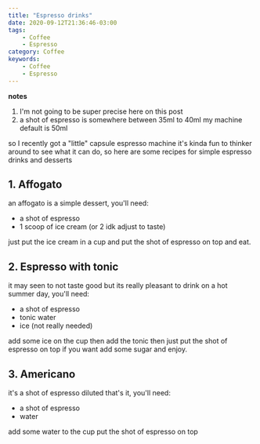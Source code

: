 ```yaml
---
title: "Espresso drinks"
date: 2020-09-12T21:36:46-03:00
tags:
    - Coffee
    - Espresso
category: Coffee
keywords:
    - Coffee
    - Espresso
---
```

__notes__
1. I'm not going to be super precise here on this post 
2. a shot of espresso is somewhere between 35ml to 40ml my machine default is 50ml 

so I recently got a "little" capsule espresso machine it's kinda fun to thinker around to see what it can do,
so here are some recipes for simple espresso drinks and desserts 

## 1. Affogato
an affogato is a simple dessert, you'll need:
* a shot of espresso
* 1 scoop of ice cream (or 2 idk adjust to taste)

just put the ice cream in a cup and put the shot of espresso on top and eat.

## 2. Espresso with tonic
it may seen to not taste good but its really pleasant to drink on a hot summer day, you'll need:
* a shot of espresso 
* tonic water
* ice (not really needed)

add some ice on the cup then add the tonic then just put the shot of espresso on top if you want add some sugar and enjoy.

## 3. Americano
it's a shot of espresso diluted that's it, you'll need:
* a shot of espresso 
* water

add some water to the cup put the shot of espresso on top 
